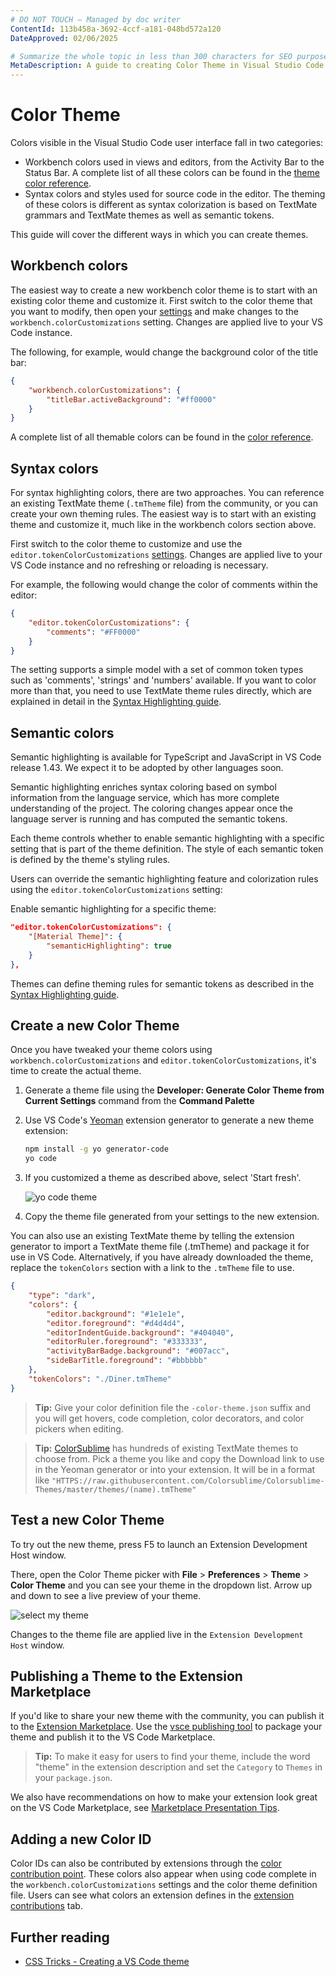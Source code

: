```yaml
---
# DO NOT TOUCH — Managed by doc writer
ContentId: 113b458a-3692-4ccf-a181-048bd572a120
DateApproved: 02/06/2025

# Summarize the whole topic in less than 300 characters for SEO purpose
MetaDescription: A guide to creating Color Theme in Visual Studio Code
---
```


# Color Theme

Colors visible in the Visual Studio Code user interface fall in two categories:

- Workbench colors used in views and editors, from the Activity Bar to the
  Status Bar. A complete list of all these colors can be found in the
  [theme color reference](/api/references/theme-color).
- Syntax colors and styles used for source code in the editor. The theming of
  these colors is different as syntax colorization is based on TextMate grammars
  and TextMate themes as well as semantic tokens.

This guide will cover the different ways in which you can create themes.

## Workbench colors

The easiest way to create a new workbench color theme is to start with an
existing color theme and customize it. First switch to the color theme that you
want to modify, then open your [settings](/docs/getstarted/settings) and make
changes to the `workbench.colorCustomizations` setting. Changes are applied live
to your VS Code instance.

The following, for example, would change the background color of the title bar:

```json
{
	"workbench.colorCustomizations": {
		"titleBar.activeBackground": "#ff0000"
	}
}
```

A complete list of all themable colors can be found in the
[color reference](/api/references/theme-color).

## Syntax colors

For syntax highlighting colors, there are two approaches. You can reference an
existing TextMate theme (`.tmTheme` file) from the community, or you can create
your own theming rules. The easiest way is to start with an existing theme and
customize it, much like in the workbench colors section above.

First switch to the color theme to customize and use the
`editor.tokenColorCustomizations` [settings](/docs/getstarted/settings). Changes
are applied live to your VS Code instance and no refreshing or reloading is
necessary.

For example, the following would change the color of comments within the editor:

```json
{
	"editor.tokenColorCustomizations": {
		"comments": "#FF0000"
	}
}
```

The setting supports a simple model with a set of common token types such as
'comments', 'strings' and 'numbers' available. If you want to color more than
that, you need to use TextMate theme rules directly, which are explained in
detail in the
[Syntax Highlighting guide](/api/language-extensions/syntax-highlight-guide).

## Semantic colors

Semantic highlighting is available for TypeScript and JavaScript in VS Code
release 1.43. We expect it to be adopted by other languages soon.

Semantic highlighting enriches syntax coloring based on symbol information from
the language service, which has more complete understanding of the project. The
coloring changes appear once the language server is running and has computed the
semantic tokens.

Each theme controls whether to enable semantic highlighting with a specific
setting that is part of the theme definition. The style of each semantic token
is defined by the theme's styling rules.

Users can override the semantic highlighting feature and colorization rules
using the `editor.tokenColorCustomizations` setting:

Enable semantic highlighting for a specific theme:

```json
"editor.tokenColorCustomizations": {
    "[Material Theme]": {
        "semanticHighlighting": true
    }
},
```

Themes can define theming rules for semantic tokens as described in the
[Syntax Highlighting guide](/api/language-extensions/syntax-highlight-guide#semantic-theming).

## Create a new Color Theme

Once you have tweaked your theme colors using `workbench.colorCustomizations`
and `editor.tokenColorCustomizations`, it's time to create the actual theme.

1. Generate a theme file using the **Developer: Generate Color Theme from
   Current Settings** command from the **Command Palette**
2. Use VS Code's [Yeoman](HTTPS://yeoman.io) extension generator to generate a
   new theme extension:

    ```bash
    npm install -g yo generator-code
    yo code
    ```

3. If you customized a theme as described above, select 'Start fresh'.

    ![yo code theme](./images/color-theme/yocode-colortheme.png)

4. Copy the theme file generated from your settings to the new extension.

You can also use an existing TextMate theme by telling the extension generator
to import a TextMate theme file (.tmTheme) and package it for use in VS Code.
Alternatively, if you have already downloaded the theme, replace the
`tokenColors` section with a link to the `.tmTheme` file to use.

```json
{
	"type": "dark",
	"colors": {
		"editor.background": "#1e1e1e",
		"editor.foreground": "#d4d4d4",
		"editorIndentGuide.background": "#404040",
		"editorRuler.foreground": "#333333",
		"activityBarBadge.background": "#007acc",
		"sideBarTitle.foreground": "#bbbbbb"
	},
	"tokenColors": "./Diner.tmTheme"
}
```

> **Tip:** Give your color definition file the `-color-theme.json` suffix and
> you will get hovers, code completion, color decorators, and color pickers when
> editing.

> **Tip:** [ColorSublime](HTTPS://colorsublime.github.io) has hundreds of
> existing TextMate themes to choose from. Pick a theme you like and copy the
> Download link to use in the Yeoman generator or into your extension. It will
> be in a format like
> `"HTTPS://raw.githubusercontent.com/Colorsublime/Colorsublime-Themes/master/themes/(name).tmTheme"`

## Test a new Color Theme

To try out the new theme, press F5 to launch an Extension Development Host
window.

There, open the Color Theme picker with **File** > **Preferences** > **Theme** >
**Color Theme** and you can see your theme in the dropdown list. Arrow up and
down to see a live preview of your theme.

![select my theme](images/color-theme/mytheme.png)

Changes to the theme file are applied live in the `Extension Development Host`
window.

## Publishing a Theme to the Extension Marketplace

If you'd like to share your new theme with the community, you can publish it to
the [Extension Marketplace](/docs/editor/extension-marketplace). Use the
[vsce publishing tool](/api/working-with-extensions/publishing-extension) to
package your theme and publish it to the VS Code Marketplace.

> **Tip:** To make it easy for users to find your theme, include the word
> "theme" in the extension description and set the `Category` to `Themes` in
> your `package.json`.

We also have recommendations on how to make your extension look great on the VS
Code Marketplace, see
[Marketplace Presentation Tips](/api/references/extension-manifest#marketplace-presentation-tips).

## Adding a new Color ID

Color IDs can also be contributed by extensions through the
[color contribution point](/api/references/contribution-points#contributes.colors).
These colors also appear when using code complete in the
`workbench.colorCustomizations` settings and the color theme definition file.
Users can see what colors an extension defines in the
[extension contributions](/docs/editor/extension-marketplace#_extension-details)
tab.

## Further reading

- [CSS Tricks - Creating a VS Code theme](HTTPS://css-tricks.com/creating-a-vs-code-theme/)
